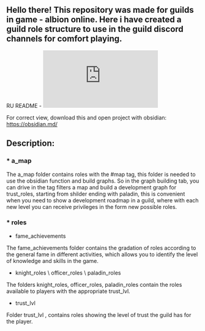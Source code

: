 ## **Hello there!** This repository was made for guilds in game - albion online. Here i have created a guild role structure to use in the guild discord channels for comfort playing. ##

RU README - ![ПРОЧИТАЙ.md](https://github.com/AlX33a/albion_roles/blob/main/%D0%9F%D0%A0%D0%9E%D0%A7%D0%98%D0%A2%D0%90%D0%99.md)

For correct view, download this and open project with obsidian: https://obsidian.md/

## Description: ##

### *  a_map ###

The a_map folder contains roles with the #map tag, this folder is needed to use the obsidian function and build graphs. So in the graph building tab, you can drive in the tag filters a map and build a development graph for trust_roles, starting from shilder ending with paladin, this is convenient when you need to show a development roadmap in a guild, where with each new level you can receive privileges in the form new possible roles.

### *  roles ###

*  fame_achievements

The fame_achievements folder contains the gradation of roles according to the general fame in different activities, which allows you to identify the level of knowledge and skills in the game.

*  knight_roles \ officer_roles \ paladin_roles 

The folders knight_roles, officer_roles, paladin_roles contain the roles available to players with the appropriate trust_lvl.

 *  trust_lvl 

Folder trust_lvl , contains roles showing the level of trust the guild has for the player.
